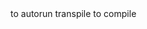 <!-- npx tsc --watch --> to autorun transpile

<!-- npx tsc ForBeginners/variables.ts --> to compile